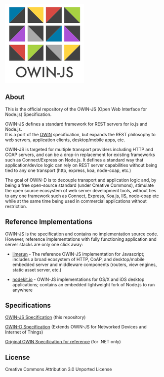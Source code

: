 [![OWIN-JS](./owin-js.png)](http://owinjs.org)
## About

This is the official repository of the OWIN-JS (Open Web Interface for Node.js) Specification. 

OWIN-JS defines a standard framework for REST servers for io.js and Node.js.  
It is a port of the [OWIN](http://owin.org) specification, but expands the REST philosophy to web servers, application clients, desktop/mobile apps, etc. 

OWIN-JS is targeted for multiple transport providers including HTTP and COAP servers, and can be a drop-in replacement for existing frameworks such as Connect/Express on Node.js.   It defines a standard way that application/device logic can rely on REST server capabilities without being tied to any one transport (http, express, koa, node-coap, etc.) 

The goal of OWIN-D is to decouple transport and application logic and, by being a free open-source standard (under Creative Commons), stimulate the open source ecosystem of web server development tools, without ties to any one framework such as Connect, Express, Koa.js, IIS, node-coap etc while at the same time being used in commercial applications without restriction.

## Reference Implementations

OWIN-JS is the specification and contains no implementation source code.   However, reference implementations with fully functioning application and server stacks are only one click away:

* [limerun](http://limerun.com) - The reference OWIN-JS implementation for Javascript;  includes a broad ecosystem of HTTP, CoAP, and desktop/mobile embedded server and middleware components (routers, view engines, static asset server, etc.)

* [nodekit.io](http://nodekit.io) - OWIN-JS implementations for OS/X and iOS desktop applications;  contains an embedded lightweight fork of Node.js to run anywhere 


## Specifications
[OWIN-JS Specification](./Specification.md)  (this repository)

[OWIN-D Specification](http://owind.org/Specification) (Extends OWIN-JS for Networked Devices and Internet of Things) 

[Original OWIN Specification for reference](http://owin.org/spec/spec/owin-1.0.0.html) (for .NET only)


## License
Creative Commons Attribution 3.0 Unported License